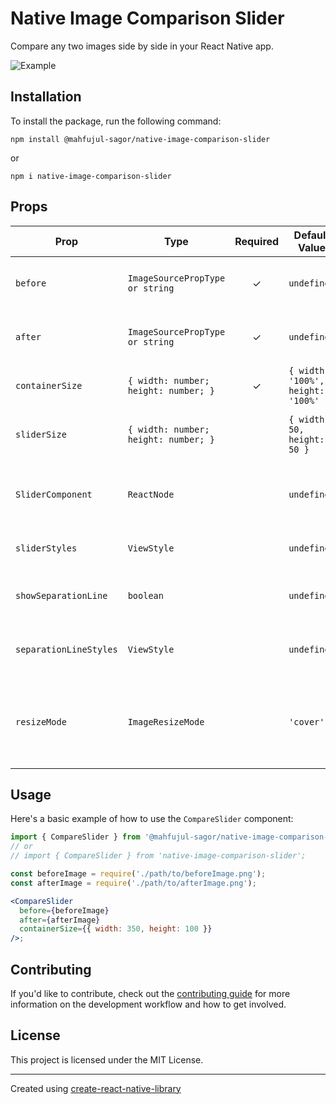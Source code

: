 # Native Image Comparison Slider

Compare any two images side by side in your React Native app.

![Example](./example/assets/example.gif)

## Installation

To install the package, run the following command:

```
npm install @mahfujul-sagor/native-image-comparison-slider
```

or

```
npm i native-image-comparison-slider
```

## Props

| Prop                   | Type                                 | Required | Default Value                       | Description                                    |
| ---------------------- | ------------------------------------ | :------: | ----------------------------------- | ---------------------------------------------- |
| `before`               | `ImageSourcePropType or string`       |    ✓     | `undefined`                         | The first image to display in the slider.      |
| `after`                | `ImageSourcePropType or string`       |    ✓     | `undefined`                         | The second image to display in the slider.     |
| `containerSize`        | `{ width: number; height: number; }` |    ✓     | `{ width: '100%', height: '100%' }` | Dimensions of the container.                   |
| `sliderSize`           | `{ width: number; height: number; }` |          | `{ width: 50, height: 50 }`         | Dimensions of the slider's handle.             |
| `SliderComponent`      | `ReactNode`                          |          | `undefined`                         | Custom component for the slider's handle.      |
| `sliderStyles`         | `ViewStyle`                          |          | `undefined`                         | Styles for the slider's handle.                |
| `showSeparationLine`   | `boolean`                            |          | `undefined`                         | Whether to show the separation line.           |
| `separationLineStyles` | `ViewStyle`                          |          | `undefined`                         | Styles for the separation line.                |
| `resizeMode`           | `ImageResizeMode`                   |          | `'cover'`                           | How to resize the image when the frame does not match its size. |

## Usage

Here's a basic example of how to use the `CompareSlider` component:

```jsx
import { CompareSlider } from '@mahfujul-sagor/native-image-comparison-slider';
// or
// import { CompareSlider } from 'native-image-comparison-slider';

const beforeImage = require('./path/to/beforeImage.png');
const afterImage = require('./path/to/afterImage.png');

<CompareSlider
  before={beforeImage}
  after={afterImage}
  containerSize={{ width: 350, height: 100 }}
/>;
```

## Contributing

If you'd like to contribute, check out the [contributing guide](CONTRIBUTING.md) for more information on the development workflow and how to get involved.

## License

This project is licensed under the MIT License.

---

Created using [create-react-native-library](https://github.com/callstack/react-native-builder-bob)
